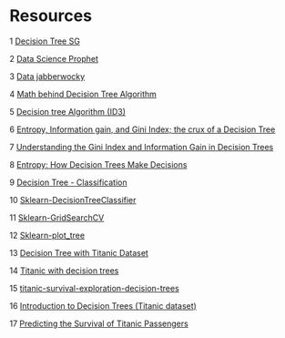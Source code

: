 # Resources

1 [Decision Tree SG](https://www.kaggle.com/saptarsi/decision-tree-sg)

2 [Data Science Prophet](https://www.datascienceprophet.com/understanding-the-mathematics-behind-the-decision-tree-algorithm-part-i/)

3 [Data jabberwocky](http://fiascodata.blogspot.com/2018/08/decision-tree-mathematical-formulation.html)

4 [Math behind Decision Tree Algorithm](https://ankitnitjsr13.medium.com/math-behind-decision-tree-algorithm-2aa398561d6d)

5 [Decision tree Algorithm (ID3)](https://ankitnitjsr13.medium.com/decision-tree-algorithm-id3-d512db495c90)

6 [Entropy, Information gain, and Gini Index; the crux of a Decision Tree](https://blog.clairvoyantsoft.com/entropy-information-gain-and-gini-index-the-crux-of-a-decision-tree-99d0cdc699f4)

7 [Understanding the Gini Index and Information Gain in Decision Trees](https://medium.com/analytics-steps/understanding-the-gini-index-and-information-gain-in-decision-trees-ab4720518ba8)

8 [Entropy: How Decision Trees Make Decisions](https://towardsdatascience.com/entropy-how-decision-trees-make-decisions-2946b9c18c8)

9 [Decision Tree - Classification](https://www.saedsayad.com/decision_tree.htm)

10 [Sklearn-DecisionTreeClassifier](https://scikit-learn.org/stable/modules/generated/sklearn.tree.DecisionTreeClassifier.html#sklearn.tree.DecisionTreeClassifier)

11 [Sklearn-GridSearchCV](https://scikit-learn.org/stable/modules/generated/sklearn.model_selection.GridSearchCV.html)

12 [Sklearn-plot_tree](https://scikit-learn.org/stable/modules/generated/sklearn.tree.plot_tree.html)

13 [Decision Tree with Titanic Dataset](https://www.kaggle.com/masumrumi/decision-tree-with-titanic-dataset#notebook-container)

14 [Titanic with decision trees](https://www.kaggle.com/mknorps/titanic-with-decision-trees)

15 [titanic-survival-exploration-decision-trees](https://github.com/gouravaich/titanic-survival-exploration-decision-trees/blob/master/Decision_Trees_titanic_survival_exploration.ipynb)

16 [Introduction to Decision Trees (Titanic dataset)](https://www.kaggle.com/dmilla/introduction-to-decision-trees-titanic-dataset)

17 [Predicting the Survival of Titanic Passengers](https://towardsdatascience.com/predicting-the-survival-of-titanic-passengers-30870ccc7e8)

